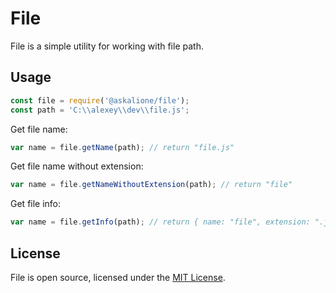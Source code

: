 # File

File is a simple utility for working with file path.

## Usage

```javascript
const file = require('@askalione/file');
const path = 'C:\\alexey\\dev\\file.js';
```

Get file name:
```javascript
var name = file.getName(path); // return "file.js"
```

Get file name without extension:
```javascript
var name = file.getNameWithoutExtension(path); // return "file"
```

Get file info:
```javascript
var name = file.getInfo(path); // return { name: "file", extension: ".js"}
```

## License
File is open source, licensed under the [MIT License](https://github.com/askalione/nodejs-file/blob/master/LICENSE).
